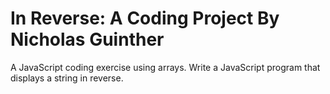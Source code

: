 # In Reverse: A Coding Project By Nicholas Guinther
A JavaScript coding exercise using arrays. Write a JavaScript program that displays a string in reverse.
